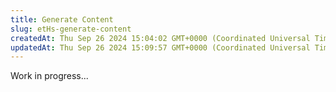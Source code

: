 ```yaml
---
title: Generate Content
slug: etHs-generate-content
createdAt: Thu Sep 26 2024 15:04:02 GMT+0000 (Coordinated Universal Time)
updatedAt: Thu Sep 26 2024 15:09:57 GMT+0000 (Coordinated Universal Time)
---
```


Work in progress...

